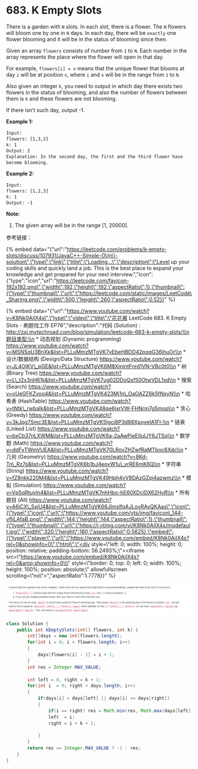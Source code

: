 # 683. K Empty Slots



There is a garden with `N` slots. In each slot, there is a flower. The `N` flowers will bloom one by one in `N` days. In each day, there will be `exactly` one flower blooming and it will be in the status of blooming since then.

Given an array `flowers` consists of number from `1` to `N`. Each number in the array represents the place where the flower will open in that day.

For example, `flowers[i] = x` means that the unique flower that blooms at day `i` will be at position `x`, where `i` and `x` will be in the range from `1` to `N`.

Also given an integer `k`, you need to output in which day there exists two flowers in the status of blooming, and also the number of flowers between them is `k` and these flowers are not blooming.

If there isn't such day, output -1.

**Example 1:**  


```text
Input: 
flowers: [1,3,2]
k: 1
Output: 2
Explanation: In the second day, the first and the third flower have become blooming.
```

**Example 2:**  


```text
Input: 
flowers: [1,2,3]
k: 1
Output: -1
```

**Note:**  


1. The given array will be in the range \[1, 20000\].

参考链接：

{% embed data="{\"url\":\"https://leetcode.com/problems/k-empty-slots/discuss/107931/JavaC++-Simple-O\(n\)-solution\",\"type\":\"link\",\"title\":\"Loading...\",\"description\":\"Level up your coding skills and quickly land a job. This is the best place to expand your knowledge and get prepared for your next interview.\",\"icon\":{\"type\":\"icon\",\"url\":\"https://leetcode.com/favicon-192x192.png\",\"width\":192,\"height\":192,\"aspectRatio\":1},\"thumbnail\":{\"type\":\"thumbnail\",\"url\":\"https://leetcode.com/static/images/LeetCode\_Sharing.png\",\"width\":500,\"height\":260,\"aspectRatio\":0.52}}" %}

{% embed data="{\"url\":\"https://www.youtube.com/watch?v=K8Nk0AiIX4s\",\"type\":\"video\",\"title\":\"花花酱 LeetCode 683. K Empty Slots - 刷题找工作 EP76\",\"description\":\"代码 \(Solution\) : http://zxi.mytechroad.com/blog/simulation/leetcode-683-k-empty-slots/\\n题目类型:\\n  \* 动态规划 \(Dynamic programming\) https://www.youtube.com/watch?v=MSNSqU3BnXk&list=PLLuMmzMTgVK7vEbeHBDD42pqqG36jhuOr\\n  \* 设计/数据结构 \(Design/Data Structure\) https://www.youtube.com/watch?v=JL4OjKV\_pGE&list=PLLuMmzMTgVK6M8XmintFnrd1VN-VBc0t0\\n  \* 树 \(Binary Tree\) https://www.youtube.com/watch?v=L\_t2x3nH61k&list=PLLuMmzMTgVK7ug02DDoQsf50OtwVDL1xd\\n  \* 搜索 \(Search\) https://www.youtube.com/watch?v=oUeGFKZvoo4&list=PLLuMmzMTgVK423Mj1n\_OaOAZZ6k5fNxyN\\n  \* 哈希表 \(HashTable\) https://www.youtube.com/watch?v=tNtk\_rwbaIk&list=PLLuMmzMTgVK48qe6jxrVW-FHNrm7g5mop\\n  \* 贪心 \(Greedy\) https://www.youtube.com/watch?v=3kJpg7Smc3E&list=PLLuMmzMTgVK5Igci8P3d88XpoyeIA1Fl-\\n  \* 链表 \(Linked List\) https://www.youtube.com/watch?v=bxCb37nLXWM&list=PLLuMmzMTgVK6a-2aAwPieEIIuIJY6JTSq\\n  \* 数学题 \(Math\) https://www.youtube.com/watch?v=ddFvTWmVUEA&list=PLLuMmzMTgVK70LRovZHZwfRaMTboc6Xdc\\n  \* 几何 \(Geometry\) https://www.youtube.com/watch?v=8Kd-Tn\_Rz7s&list=PLLuMmzMTgVK6b1bJ4eovW1u\_vrRE6mK6Q\\n  \* 字符串 \(String\) https://www.youtube.com/watch?v=fZ8nkk220M4&list=PLLuMmzMTgVK49Hph4vV8DAzGZpj4azwmz\\n  \* 模拟 \(Simulation\) https://www.youtube.com/watch?v=Vp5qRtuyln4&list=PLLuMmzMTgVK7nhHbo-hE60XDciDX62HvR\\n  \* 所有题目 \(All\) https://www.youtube.com/watch?v=A6iCX\_5xiU4&list=PLLuMmzMTgVK66JImslfqAJLovRAyQKAas\",\"icon\":{\"type\":\"icon\",\"url\":\"https://www.youtube.com/yts/img/favicon\_144-vfliLAfaB.png\",\"width\":144,\"height\":144,\"aspectRatio\":1},\"thumbnail\":{\"type\":\"thumbnail\",\"url\":\"https://i.ytimg.com/vi/K8Nk0AiIX4s/mqdefault.jpg\",\"width\":320,\"height\":180,\"aspectRatio\":0.5625},\"embed\":{\"type\":\"player\",\"url\":\"https://www.youtube.com/embed/K8Nk0AiIX4s?rel=0&showinfo=0\",\"html\":\"<div style=\\\"left: 0; width: 100%; height: 0; position: relative; padding-bottom: 56.2493%;\\\"><iframe src=\\\"https://www.youtube.com/embed/K8Nk0AiIX4s?rel=0&amp;showinfo=0\\\" style=\\\"border: 0; top: 0; left: 0; width: 100%; height: 100%; position: absolute;\\\" allowfullscreen scrolling=\\\"no\\\"></iframe></div>\",\"aspectRatio\":1.7778}}" %}

![](../.gitbook/assets/image%20%283%29.png)

```java
class Solution {
    public int kEmptySlots(int[] flowers, int k) {
        int[]days = new int[flowers.length];
        for(int i = 0; i < flowers.length; i++)
        {
            days[flowers[i] - 1] = i + 1;
        }
        int res = Integer.MAX_VALUE;
        
        int left = 0, right = k + 1;
        for(int i  = 0; right < days.length; i++)
        {
            if(days[i] < days[left] || days[i] <= days[right])
            {
                if(i == right) res = Math.min(res, Math.max(days[left], days[right]));
                left  = i;
                right = i + k + 1;
                
            }
        }
        return res == Integer.MAX_VALUE ? -1 : res;
    }
}
```

